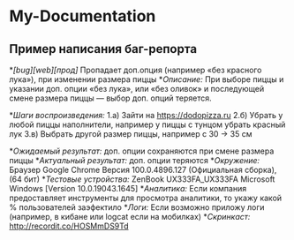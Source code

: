 # My-Documentation
## Пример написания баг-репорта


**[bug][web][прод]* Пропадает доп.опция  (например «без красного лука»), при изменении размера пиццы
**Описание:* При выборе пиццы и указании доп. опции «без лука», или «без оливок» и последующей смене размера пиццы — выбор доп. опций теряется.

**Шаги воспроизведения:*
1.а) Зайти на https://dodopizza.ru
2.б) Убрать у любой пиццы наполнители, например у пиццы с тунцом убрать красный лук
3.в) Выбрать другой размер пиццы, например с 30 → 35 см

**Ожидаемый результат:* доп. опции сохраняются при смене размера пиццы
**Актуальный результат:* доп. опции теряются
**Окружение:* Браузер Google Chrome Версия 100.0.4896.127 (Официальная сборка), (64 бит)
**Тестовые устройства:* ZenBook UX333FA_UX333FA Microsoft Windows [Version 10.0.19043.1645]
**Аналитика:* Если компания предоставляет инструменты для просмотра аналитики, то укажу какой % пользователей заэфектило
**Логи:* Если возможно приложу логи (например, в кибане или logcat если на мобилках)
**Скринкаст:* http://recordit.co/HOSMmDS9Td
